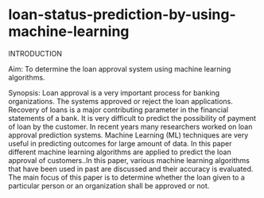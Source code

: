 # loan-status-prediction-by-using-machine-learning
INTRODUCTION

Aim: To determine the loan approval system using machine learning algorithms.

Synopsis:
Loan approval is a very important process for banking organizations. The systems
approved or reject the loan applications. Recovery of loans is a major contributing
parameter in the financial statements of a bank. It is very difficult to predict the possibility
of payment of loan by the customer. In recent years many researchers worked on loan
approval prediction systems. Machine Learning (ML) techniques are very useful in
predicting outcomes for large amount of data. In this paper different machine learning
algorithms are applied to predict the loan approval of customers..In this paper, various
machine learning algorithms that have been used in past are discussed and their accuracy is
evaluated. The main focus of this paper is to determine whether the loan given to a
particular person or an organization shall be approved or not.
